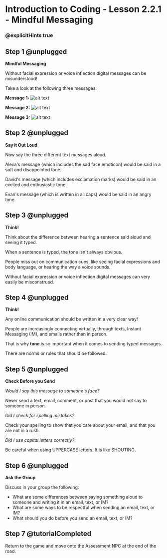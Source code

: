 # Introduction to Coding - Lesson 2.2.1 - Mindful Messaging
### @explicitHints true

## Step 1 @unplugged
**Mindful Messaging**

Without facial expression or voice inflection digital messages can be misunderstood!

Take a look at the following three messages:

**Message 1:**
![alt text](https://introductionv3.codingcredentials.com/Lesson2/2.2.1/images/2.jpg?raw=true "Mindful Messaging")

**Message 2:**
![alt text](https://introductionv3.codingcredentials.com/Lesson2/2.2.1/images/3.jpg?raw=true "Mindful Messaging")

**Message 3:**
![alt text](https://introductionv3.codingcredentials.com/Lesson2/2.2.1/images/4.jpg?raw=true "Mindful Messaging")

## Step 2 @unplugged
**Say it Out Loud**

Now say the three different text messages aloud.

Alexa's message (which includes the sad face emoticon) would be said in a soft and disappointed tone.

David's message (which includes exclamation marks) would be said in an excited and enthusiastic tone.

Evan's message (which is written in all caps) would be said in an angry tone.

## Step 3 @unplugged
**Think!**

Think about the difference between hearing a sentence said aloud and seeing it typed.

When a sentence is typed, the tone isn't always obvious.

People miss out on communication cues, like seeing facial expressions and body language, or hearing the way a voice sounds.

Without facial expression or voice inflection digital messages can very easily be misconstrued.


## Step 4 @unplugged
**Think!**

Any online communication should be written in a very clear way!

People are increasingly connecting virtually, through texts, Instant Messaging (IM), and emails rather than in person.

That is why **tone** is so important when it comes to sending typed messages.

There are norms or rules that should be followed.

## Step 5 @unplugged
**Check Before you Send**

*Would I say this message to someone's face?*

Never send a text, email, comment, or post that you would not say to someone in person.

*Did I check for spelling mistakes?*

Check your spelling to show that you care about your email, and that you are not in a rush.

*Did I use capital letters correctly?*

Be careful when using UPPERCASE letters. It is like SHOUTING.

## Step 6 @unplugged
**Ask the Group**

Discuss in your group the following:
- What are some differences between saying something aloud to someone and writing it in an email, text, or IM?
- What are some ways to be respectful when sending an email, text, or IM?
- What should you do before you send an email, text, or IM?


## Step 7 @tutorialCompleted
Return to the game and move onto the Assessment NPC at the end of the road.
